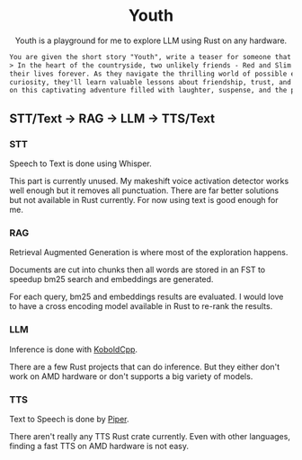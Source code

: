<div align="center">

# Youth

Youth is a playground for me to explore LLM using Rust on any hardware.

</div>

```txt
You are given the short story "Youth", write a teaser for someone that never read it
> In the heart of the countryside, two unlikely friends - Red and Slim - stumble upon mysterious creatures that could change
their lives forever. As they navigate the thrilling world of possible extraterrestrial beings and the challenges of youthful
curiosity, they'll learn valuable lessons about friendship, trust, and the incredible mysteries of the universe. Join them
on this captivating adventure filled with laughter, suspense, and the pure joy of discovery.
```

## STT/Text -> RAG -> LLM -> TTS/Text

### STT

Speech to Text is done using Whisper.

This part is currently unused. My makeshift voice activation detector works well enough but it removes all punctuation. There are far better solutions but not available in Rust currently.
For now using text is good enough for me.

### RAG

Retrieval Augmented Generation is where most of the exploration happens.

Documents are cut into chunks then all words are stored in an FST to speedup bm25 search and embeddings are generated.

For each query, bm25 and embeddings results are evaluated. I would love to have a cross encoding model available in Rust to re-rank the results.

### LLM

Inference is done with [KoboldCpp](https://github.com/YellowRoseCx/koboldcpp-rocm/).

There are a few Rust projects that can do inference. But they either don't work on AMD hardware or don't supports a big variety of models.

### TTS

Text to Speech is done by [Piper](https://github.com/rhasspy/piper).

There aren't really any TTS Rust crate currently. Even with other languages, finding a fast TTS on AMD hardware is not easy.
